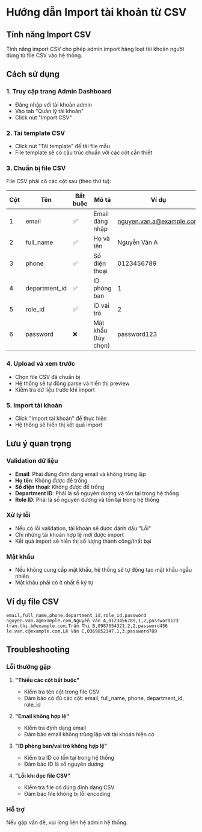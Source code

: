 # Hướng dẫn Import tài khoản từ CSV

## Tính năng Import CSV

Tính năng import CSV cho phép admin import hàng loạt tài khoản người dùng từ file CSV vào hệ thống.

## Cách sử dụng

### 1. Truy cập trang Admin Dashboard
- Đăng nhập với tài khoản admin
- Vào tab "Quản lý tài khoản"
- Click nút "Import CSV"

### 2. Tải template CSV
- Click nút "Tải template" để tải file mẫu
- File template sẽ có cấu trúc chuẩn với các cột cần thiết

### 3. Chuẩn bị file CSV
File CSV phải có các cột sau (theo thứ tự):

| Cột | Tên | Bắt buộc | Mô tả | Ví dụ |
|-----|-----|----------|-------|-------|
| 1 | email | ✅ | Email đăng nhập | nguyen.van.a@example.com |
| 2 | full_name | ✅ | Họ và tên | Nguyễn Văn A |
| 3 | phone | ✅ | Số điện thoại | 0123456789 |
| 4 | department_id | ✅ | ID phòng ban | 1 |
| 5 | role_id | ✅ | ID vai trò | 2 |
| 6 | password | ❌ | Mật khẩu (tùy chọn) | password123 |

### 4. Upload và xem trước
- Chọn file CSV đã chuẩn bị
- Hệ thống sẽ tự động parse và hiển thị preview
- Kiểm tra dữ liệu trước khi import

### 5. Import tài khoản
- Click "Import tài khoản" để thực hiện
- Hệ thống sẽ hiển thị kết quả import

## Lưu ý quan trọng

### Validation dữ liệu
- **Email**: Phải đúng định dạng email và không trùng lặp
- **Họ tên**: Không được để trống
- **Số điện thoại**: Không được để trống
- **Department ID**: Phải là số nguyên dương và tồn tại trong hệ thống
- **Role ID**: Phải là số nguyên dương và tồn tại trong hệ thống

### Xử lý lỗi
- Nếu có lỗi validation, tài khoản sẽ được đánh dấu "Lỗi"
- Chỉ những tài khoản hợp lệ mới được import
- Kết quả import sẽ hiển thị số lượng thành công/thất bại

### Mật khẩu
- Nếu không cung cấp mật khẩu, hệ thống sẽ tự động tạo mật khẩu ngẫu nhiên
- Mật khẩu phải có ít nhất 6 ký tự

## Ví dụ file CSV

```csv
email,full_name,phone,department_id,role_id,password
nguyen.van.a@example.com,Nguyễn Văn A,0123456789,1,2,password123
tran.thi.b@example.com,Trần Thị B,0987654321,2,2,password456
le.van.c@example.com,Lê Văn C,0369852147,1,3,password789
```

## Troubleshooting

### Lỗi thường gặp

1. **"Thiếu các cột bắt buộc"**
   - Kiểm tra tên cột trong file CSV
   - Đảm bảo có đủ các cột: email, full_name, phone, department_id, role_id

2. **"Email không hợp lệ"**
   - Kiểm tra định dạng email
   - Đảm bảo email không trùng lặp với tài khoản hiện có

3. **"ID phòng ban/vai trò không hợp lệ"**
   - Kiểm tra ID có tồn tại trong hệ thống
   - Đảm bảo ID là số nguyên dương

4. **"Lỗi khi đọc file CSV"**
   - Kiểm tra file có đúng định dạng CSV
   - Đảm bảo file không bị lỗi encoding

### Hỗ trợ
Nếu gặp vấn đề, vui lòng liên hệ admin hệ thống.
